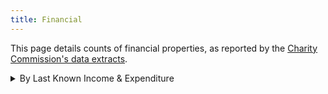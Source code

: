 ```yaml
---
title: Financial
---
```


This page details counts of financial properties, as reported by the [Charity Commission's data extracts][1].


<details>
<summary>By Last Known Income & Expenditure</summary>

| Income Band    | Count | Total Income    | Average Income | Total Expenditure | Average Expenditure |
| -------------- | ----- | --------------- | -------------- | ----------------- | ------------------- |
| £0 to £5k      | 54859 | £62,065,913     | £1,131         | £190,492,586      | £3,473              |
| £5k to £10k    | 17022 | £125,505,545    | £7,372         | £170,622,472      | £10,023             |
| £10k to £25k   | 27012 | £447,027,571    | £16,549        | £530,497,084      | £19,640             |
| £25k to £50k   | 16122 | £581,235,081    | £36,053        | £626,457,363      | £38,857             |
| £50k to £100k  | 15286 | £1,100,276,654  | £71,979        | £1,179,098,751    | £77,137             |
| £100k to £250k | 17632 | £2,811,089,378  | £159,430       | £2,860,919,081    | £162,258            |
| £250k to £500k | 8542  | £3,015,843,732  | £352,938       | £3,048,127,014    | £356,841            |
| £500k to £1m   | 5437  | £3,861,679,825  | £710,260       | £3,787,399,134    | £696,597            |
| £1m to £5m     | 5968  | £12,998,228,229 | £2,178,155     | £12,884,243,235   | £2,158,889          |
| £5m to £10m    | 1209  | £8,576,209,000  | £7,093,638     | £8,517,772,487    | £7,045,304          |
| Over £10m      | 1585  | £65,915,441,192 | £41,587,030    | £64,684,259,628   | £40,810,258         |

</details>

[1]: https://register-of-charities.charitycommission.gov.uk/en/register/full-register-download "Charity Commission's data extracts"